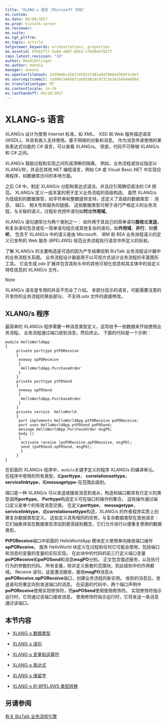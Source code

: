 ```yaml
---
title: "XLANG-s 语言 |Microsoft 文档"
ms.custom: 
ms.date: 06/08/2017
ms.prod: biztalk-server
ms.reviewer: 
ms.suite: 
ms.tgt_pltfrm: 
ms.topic: article
helpviewer_keywords: orchestrations, properties
ms.assetid: 97b62f17-5a8d-4d87-8563-1f6d941f027f
caps.latest.revision: "19"
author: MandiOhlinger
ms.author: mandia
manager: anneta
ms.openlocfilehash: 2329d4bc42617d70227481a0d70064d368f3c0e7
ms.sourcegitcommit: cb908c540d8f1a692d01dc8f313e16cb4b4e696d
ms.translationtype: MT
ms.contentlocale: zh-CN
ms.lasthandoff: 09/20/2017
---
```

# <a name="xlang-s-language"></a>XLANG-s 语言
XLANG/s 设计为使用 Internet 标准，如 XML、 XSD 和 Web 服务描述语言 (WSDL)，并具有嵌入支持使用。基于网络的对象和消息。 作为消息传递使用的某些表达式功能的 C# 语言，可以查看 XLANG/s。 但是，代码不可移植 XLANG/s 和 C# 之间。  
  
 XLANG/s 鼓励过程和实现之间形成清晰的隔离。 例如，业务流程或协议指定以 XLANG/秒，并且在其他.NET 编程语言，例如 C# 或 Visual Basic.NET 中实现应用程序，如数据库访问的本地方面。  
  
 之后 C# 中，制定 XLANG/s 分配和表达式语法，并且应引用确切语法的 C# 规范。 XLANG/s 定义一组丰富的用于定义业务流程的高级构造。 虽然 XLANG/s 为低级别的数据类型，如字符串和整数提供支持，还定义了高级的数据类型： 消息、 端口、 相关性和服务的链接。 这些数据类型可用于进行严格定义的业务流程，与关联的语义，过程补充控件语句如**时**或**作用域**。  
  
 XLANG/s 语句通常分为两个类别之一： 如作用于其自己的简单语句**接收**或**发送**，和复杂语句包含或任一简单语句组合或其他复杂的语句，如**作用域**，**并行**，和**侦听**。 包含于 XLANG/s 中的语义是由 Microsoft、 IBM 和 BEA 业务进程语义的定义已发布的 Web 服务 (BPEL4WS) 规范业务流程执行语言中所定义的反射。  
  
 了解 XLANG/s 的主要构造是可选的因为产生结果绘制 BizTalk 业务流程设计器中的业务流程关系图。 业务流程设计器是用于以可视方式设计业务流程的丰富图形工具。 它会生成.odx 扩展并包含其标头中的其他可视化信息和其主体中的自定义特性信息的 XLANG/s 文件。  
  
> [!NOTE]
>  XLANG/s 语言是专用的并且不完全了介绍。 本部分显示的语言，可能需要注意的开发你的业务流程的某些部分。 不支持.odx 文件的直接修改。  
  
## <a name="xlangs-programs"></a>XLANG/s 程序  
 最简单的 XLANG/s 程序需要一种消息类型定义，这将给予一些数据来开始使用业务流程。 业务流程通过端口收到消息，然后终止。 下面的代码是一个示例：  
  
```  
module HelloWorldApp  
{  
     private porttype ptPOReceive  
     {  
      oneway opPOReceive  
      {  
       HelloWorldApp.PurchaseOrder  
      }  
     }  
     private porttype ptPOSend  
     {  
      oneway opPOSend  
      {  
       HelloWorldApp.PurchaseOrder  
      }  
     }  
     private service  HelloWorld  
     {  
      port implements HelloWorldApp.ptPOReceive poPOReceive;  
      port uses HelloWorldApp.ptPOSend poPOSend;  
      message HelloWorldApp.PurchaseOrder msgPO;  
      body ()  
      {  
       activate receive (poPOReceive.opPOReceive, msgPO);  
       send (poPOSend.opPOSend, msgPO);  
       }  
     }  
}  
```  
  
 在前面的 XLANG/s 程序中，`module`关键字定义的程序 XLANG/s 的编译单元。 在程序中使用的所有类型，如**porttype**， **correlationsettype**， **servicelinktype**，和**messagetype**-在范围此级别。  
  
 端口是一种 XLANG/s 可以发送或接收消息到或从，构造和端口都具有已定义的类型调用**porttype**。 **Porttype**构造定义可在端口的操作的集合。 这些操作通过端口定义是单个的有效消息交换。 在定义**porttype**， **messagetype**， **servicelinktype**，或**correlationsettype**构造，XLANG/s 的作者程序实质上创建复杂数据类型定义。 这些定义具有相同的优势，与复杂数据类型在其他语言： 它们抽象体现在数据类型添加到更高级别概念，它们允许进行以便重复使用的数据类型。  
  
 **PtPOReceive**端口中前面的 HelloWorldApp 模块定义使用单向接收端口操作**opPOReceive**。 服务 HelloWorld 块定义在过程和任何它可能会使用，包括端口和消息的变量的变量的实际实现。 在此块中的代码的前三行定义端口变量**poPOReceive**和**poPOSend**和消息**msgPO**分别。 正文包含描述服务，以及执行行为的参数的代码。 所有变量，除非定义嵌套的范围块，到此级别中的作用都域。 Receive 语句，这是激活接收，接收**msgPO**消息从**poPOReceive.opPOReceive**端口，创建业务流程的新实例。 收到的消息后，发送语句将重定向到发送端口的消息。 在前面的代码中，两个端口声明中**poPOReceive**使用实现修饰符，而**poPOSend**使用使用修饰符。 实现修饰符指示运行时，它将通过该端口接收消息。 使用修饰符指示运行时，它将发送一条消息通过该端口。  
  
## <a name="in-this-section"></a>本节内容  
  
-   [XLANG-s 数据类型](../core/xlang-s-data-types.md)  
  
-   [XLANG-s 语句](../core/xlang-s-statements.md)  
  
-   [XLANG-s 变量和运算符](../core/xlang-s-variables-and-operators.md)  
  
-   [XLANG-s 表达式](../core/xlang-s-expressions.md)  
  
-   [XLANG-s 保留字](../core/xlang-s-reserved-words.md)  
  
-   [XLANG-s 的 BPEL4WS 类型转换](../core/xlang-s-to-bpel4ws-type-conversions.md)  
  
## <a name="see-also"></a>另请参阅  
 [有关 BizTalk 业务流程引擎](../core/about-the-biztalk-orchestration-engine.md)